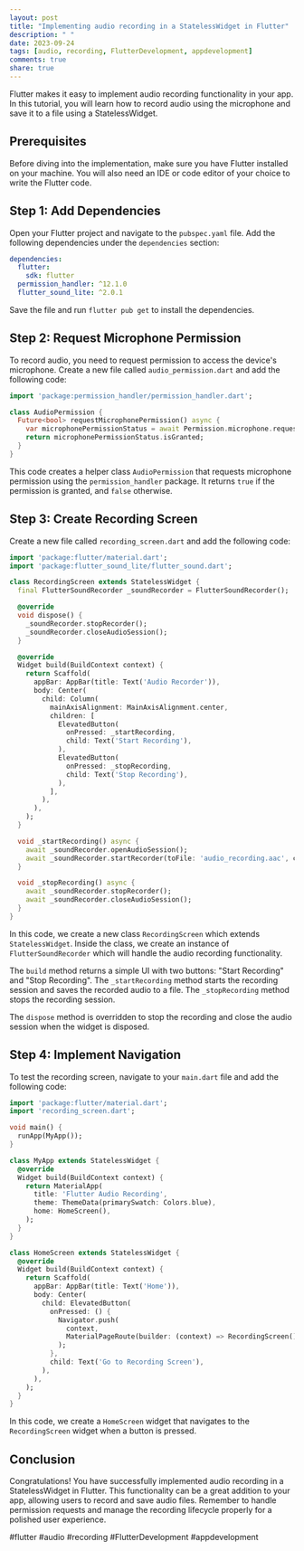 ```yaml
---
layout: post
title: "Implementing audio recording in a StatelessWidget in Flutter"
description: " "
date: 2023-09-24
tags: [audio, recording, FlutterDevelopment, appdevelopment]
comments: true
share: true
---
```


Flutter makes it easy to implement audio recording functionality in your app. In this tutorial, you will learn how to record audio using the microphone and save it to a file using a StatelessWidget.

## Prerequisites

Before diving into the implementation, make sure you have Flutter installed on your machine. You will also need an IDE or code editor of your choice to write the Flutter code.

## Step 1: Add Dependencies

Open your Flutter project and navigate to the `pubspec.yaml` file. Add the following dependencies under the `dependencies` section:

```yaml
dependencies:
  flutter:
    sdk: flutter
  permission_handler: ^12.1.0
  flutter_sound_lite: ^2.0.1
```

Save the file and run `flutter pub get` to install the dependencies.

## Step 2: Request Microphone Permission

To record audio, you need to request permission to access the device's microphone. Create a new file called `audio_permission.dart` and add the following code:

```dart
import 'package:permission_handler/permission_handler.dart';

class AudioPermission {
  Future<bool> requestMicrophonePermission() async {
    var microphonePermissionStatus = await Permission.microphone.request();
    return microphonePermissionStatus.isGranted;
  }
}
```

This code creates a helper class `AudioPermission` that requests microphone permission using the `permission_handler` package. It returns `true` if the permission is granted, and `false` otherwise.

## Step 3: Create Recording Screen

Create a new file called `recording_screen.dart` and add the following code:

```dart
import 'package:flutter/material.dart';
import 'package:flutter_sound_lite/flutter_sound.dart';

class RecordingScreen extends StatelessWidget {
  final FlutterSoundRecorder _soundRecorder = FlutterSoundRecorder();

  @override
  void dispose() {
    _soundRecorder.stopRecorder();
    _soundRecorder.closeAudioSession();
  }

  @override
  Widget build(BuildContext context) {
    return Scaffold(
      appBar: AppBar(title: Text('Audio Recorder')),
      body: Center(
        child: Column(
          mainAxisAlignment: MainAxisAlignment.center,
          children: [
            ElevatedButton(
              onPressed: _startRecording,
              child: Text('Start Recording'),
            ),
            ElevatedButton(
              onPressed: _stopRecording,
              child: Text('Stop Recording'),
            ),
          ],
        ),
      ),
    );
  }

  void _startRecording() async {
    await _soundRecorder.openAudioSession();
    await _soundRecorder.startRecorder(toFile: 'audio_recording.aac', codec: Codec.aacMP4);
  }

  void _stopRecording() async {
    await _soundRecorder.stopRecorder();
    await _soundRecorder.closeAudioSession();
  }
}
```

In this code, we create a new class `RecordingScreen` which extends `StatelessWidget`. Inside the class, we create an instance of `FlutterSoundRecorder` which will handle the audio recording functionality.

The `build` method returns a simple UI with two buttons: "Start Recording" and "Stop Recording". The `_startRecording` method starts the recording session and saves the recorded audio to a file. The `_stopRecording` method stops the recording session.

The `dispose` method is overridden to stop the recording and close the audio session when the widget is disposed.

## Step 4: Implement Navigation

To test the recording screen, navigate to your `main.dart` file and add the following code:

```dart
import 'package:flutter/material.dart';
import 'recording_screen.dart';

void main() {
  runApp(MyApp());
}

class MyApp extends StatelessWidget {
  @override
  Widget build(BuildContext context) {
    return MaterialApp(
      title: 'Flutter Audio Recording',
      theme: ThemeData(primarySwatch: Colors.blue),
      home: HomeScreen(),
    );
  }
}

class HomeScreen extends StatelessWidget {
  @override
  Widget build(BuildContext context) {
    return Scaffold(
      appBar: AppBar(title: Text('Home')),
      body: Center(
        child: ElevatedButton(
          onPressed: () {
            Navigator.push(
              context,
              MaterialPageRoute(builder: (context) => RecordingScreen()),
            );
          },
          child: Text('Go to Recording Screen'),
        ),
      ),
    );
  }
}
```

In this code, we create a `HomeScreen` widget that navigates to the `RecordingScreen` widget when a button is pressed.

## Conclusion

Congratulations! You have successfully implemented audio recording in a StatelessWidget in Flutter. This functionality can be a great addition to your app, allowing users to record and save audio files. Remember to handle permission requests and manage the recording lifecycle properly for a polished user experience.

#flutter #audio #recording #FlutterDevelopment #appdevelopment